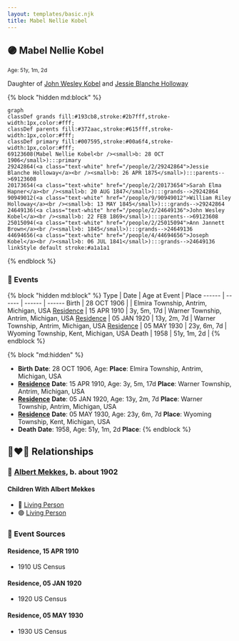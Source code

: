 ```yaml
---
layout: templates/basic.njk
title: Mabel Nellie Kobel
---
```

## 🟣 Mabel Nellie Kobel
<small>Age: 51y, 1m, 2d</small>

Daughter of [John Wesley Kobel](/people/2/24649136) and [Jessie Blanche Holloway](/people/2/29242864)

{% block "hidden md:block" %}
```mermaid
graph
classDef grands fill:#193cb8,stroke:#2b7fff,stroke-width:1px,color:#fff;
classDef parents fill:#372aac,stroke:#615fff,stroke-width:1px,color:#fff;
classDef primary fill:#007595,stroke:#00a6f4,stroke-width:1px,color:#fff;
69123608(Mabel Nellie Kobel<br /><small>b: 28 OCT 1906</small>):::primary
29242864(<a class="text-white" href="/people/2/29242864">Jessie Blanche Holloway</a><br /><small>b: 26 APR 1875</small>):::parents-->69123608
20173654(<a class="text-white" href="/people/2/20173654">Sarah Elma Hapner</a><br /><small>b: 20 AUG 1847</small>):::grands-->29242864
90949012(<a class="text-white" href="/people/9/90949012">William Riley Holloway</a><br /><small>b: 13 MAY 1845</small>):::grands-->29242864
24649136(<a class="text-white" href="/people/2/24649136">John Wesley Kobel</a><br /><small>b: 22 FEB 1869</small>):::parents-->69123608
25015094(<a class="text-white" href="/people/2/25015094">Ann Jannett Brown</a><br /><small>b: 1845</small>):::grands-->24649136
44694656(<a class="text-white" href="/people/4/44694656">Joseph Kobel</a><br /><small>b: 06 JUL 1841</small>):::grands-->24649136
linkStyle default stroke:#a1a1a1
```
{% endblock %}

### 📆 Events

{% block "hidden md:block" %}
Type | Date | Age at Event | Place
------ | ------ | ------ | ------
Birth | 28 OCT 1906 |  | Elmira Township, Antrim, Michigan, USA
[Residence](#event-event-0) | 15 APR 1910 | 3y, 5m, 17d | Warner Township, Antrim, Michigan, USA
[Residence](#event-event-1) | 05 JAN 1920 | 13y, 2m, 7d | Warner Township, Antrim, Michigan, USA
[Residence](#event-event-2) | 05 MAY 1930 | 23y, 6m, 7d | Wyoming Township, Kent, Michigan, USA
Death | 1958 | 51y, 1m, 2d |
{% endblock %}

{% block "md:hidden" %}
- **Birth**
**Date**: 28 OCT 1906, Age:
**Place**: Elmira Township, Antrim, Michigan, USA
- **[Residence](#event-event-0)**
**Date**: 15 APR 1910, Age: 3y, 5m, 17d
**Place**: Warner Township, Antrim, Michigan, USA
- **[Residence](#event-event-1)**
**Date**: 05 JAN 1920, Age: 13y, 2m, 7d
**Place**: Warner Township, Antrim, Michigan, USA
- **[Residence](#event-event-2)**
**Date**: 05 MAY 1930, Age: 23y, 6m, 7d
**Place**: Wyoming Township, Kent, Michigan, USA
- **Death**
**Date**: 1958, Age: 51y, 1m, 2d
**Place**:
{% endblock %}

## 👩‍❤️‍👨 Relationships

### 🔵 [Albert Mekkes](/people/8/86238917), b. about 1902

#### Children With Albert Mekkes
* 🔵 [Living Person](/people/7/73461912)
* 🟣 [Living Person](/people/5/5629368)
### 📰 Event Sources

#### <a id="event-event-0"></a> Residence, 15 APR 1910
* 1910 US Census

#### <a id="event-event-1"></a> Residence, 05 JAN 1920
* 1920 US Census

#### <a id="event-event-2"></a> Residence, 05 MAY 1930
* 1930 US Census
